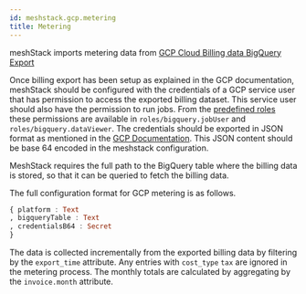 ```yaml
---
id: meshstack.gcp.metering
title: Metering
---
```


meshStack imports metering data from [GCP Cloud Billing data BigQuery Export](https://cloud.google.com/billing/docs/how-to/export-data-bigquery)

Once billing export has been setup as explained in the GCP documentation, meshStack should be configured with the credentials of a GCP service user that has permission to access the exported billing dataset.
This service user should also have the permission to run jobs. From the [predefined roles](https://cloud.google.com/bigquery/docs/access-control) these permissions are available in
`roles/bigquery.jobUser` and `roles/bigquery.dataViewer`. The credentials should be exported in JSON format as mentioned in the [GCP Documentation](https://cloud.google.com/docs/authentication/production).
This JSON content should be base 64 encoded in the meshstack configuration.

MeshStack requires the full path to the BigQuery table where the billing data is stored, so that it can be queried to fetch the billing data.

The full configuration format for GCP metering is as follows.

```haskell
{ platform : Text
, bigqueryTable : Text
, credentialsB64 : Secret
}
```

The data is collected incrementally from the exported billing data by filtering by the `export_time` attribute.
Any entries with `cost_type` `tax` are ignored in the metering process.
The monthly totals are calculated by aggregating by the `invoice.month` attribute.
